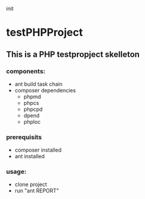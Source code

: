 init
# testPHPProject
## This is a PHP testpropject skelleton
### components:

- ant build task chain
- composer dependencies
  - phpmd
  - phpcs
  - phpcpd
  - dpend
  - phploc

### prerequisits
- composer installed
- ant installed
  

### usage:

- clone project
- run "ant REPORT"
